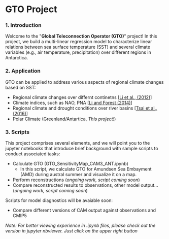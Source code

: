 # GTO Project
### 1. Introduction

   Welcome to the "**Global Teleconnection Operator (GTO)**" project! In this project, we build a multi-linear regression model to characterize linear relations between sea surface temperature (SST) and several climate variables (e.g., air temperature, precipitation) over different regions in Antarctica.


### 2. Application

   GTO can be applied to address various aspects of regional climate changes based on SST:
   - Regional climate changes over differnt continetns [[Li et al., (2012)](http://onlinelibrary.wiley.com/doi/10.1029/2011JD017186/abstract)]
   - Climate indices, such as NAO, PNA [[Li and Forest (2014)](http://journals.ametsoc.org/doi/abs/10.1175/JCLI-D-14-00231.1)]
   - Regional climate and drought conditions over river basins [[Tsai et al., (2016)](https://link.springer.com/article/10.1007/s00382-014-2449-1)]
   - Polar Climate (Greenland/Antartica, *This project!*)

### 3. Scripts

   This project comprises several elements, and we will point you to the jupyter notebooks that introduce brief background with sample scripts to conduct associated tasks:
   - Calculate GTO (GTO_SensitivityMap_CAM3_ANT.ipynb)
     - In this script, we calculate GTO for Amundsen Sea Embayment (AMD) during austral summer and visualize it on a map.
   - Perform reconstructions (*ongoing work, script coming soon*)
   - Compare reconstructed results to observations, other model output... (*ongoing work, script coming soon*)


Scripts for model diagnostics will be avaiable soon:
- Compare different versions of CAM output against observations and CMIP5


*Note: For better viewing experience in .ipynb files, please check out the version in jupyter nbviewer. Just click on the upper right button*
